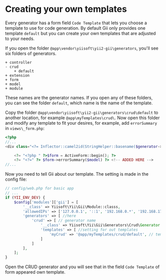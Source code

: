 Creating your own templates
===========================

Every generator has a form field `Code Template` that lets you choose a template to use for code generation.
By default Gii only provides one template `default` but you can create your own templates that are adjusted to your needs.

If you open the folder `@app\vendor\yiisoft\yii2-gii\generators`, you'll see six folders of generators.

```
+ controller
- crud
    + default
+ extension
+ form
+ model
+ module
```

These names are the generator names. If you open any of these folders, you can see the folder `default`, which name is the name of the template.

Copy the folder `@app\vendor\yiisoft\yii2-gii\generators\crud\default` to another location, for example `@app\myTemplates\crud\`.
Now open this folder and modify any template to fit your desires, for example, add `errorSummary` in `views\_form.php`:

```php
<?php
//...
<div class="<?= Inflector::camel2id(StringHelper::basename($generator->modelClass)) ?>-form">

    <?= "<?php " ?>$form = ActiveForm::begin(); ?>
    <?= "<?=" ?> $form->errorSummary($model) ?> <!-- ADDED HERE -->
//...
```

Now you need to tell Gii about our template. The setting is made in the config file:

```php
// config/web.php for basic app
// ...
if (YII_ENV_DEV) {    
    $config['modules']['gii'] = [
        '__class' => Yiisoft\Yii\Gii\Module::classs,
        'allowedIPs' => ['127.0.0.1', '::1', '192.168.0.*', '192.168.178.20'],  
        'generators' => [ //here
            'crud' => [ // generator name
                '__class' => Yiisoft\Yii\Gii\Generators\Crud\Generator::class, // generator class
                'templates' => [ //setting for out templates
                    'myCrud' => '@app/myTemplates/crud/default', // template name => path to template
                ]
            ]
        ],
    ];
}
```

Open the CRUD generator and you will see that in the field `Code Template` of form appeared own template.
